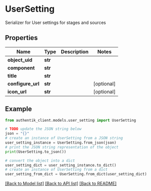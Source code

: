 # UserSetting

Serializer for User settings for stages and sources

## Properties

Name | Type | Description | Notes
------------ | ------------- | ------------- | -------------
**object_uid** | **str** |  | 
**component** | **str** |  | 
**title** | **str** |  | 
**configure_url** | **str** |  | [optional] 
**icon_url** | **str** |  | [optional] 

## Example

```python
from authentik_client.models.user_setting import UserSetting

# TODO update the JSON string below
json = "{}"
# create an instance of UserSetting from a JSON string
user_setting_instance = UserSetting.from_json(json)
# print the JSON string representation of the object
print(UserSetting.to_json())

# convert the object into a dict
user_setting_dict = user_setting_instance.to_dict()
# create an instance of UserSetting from a dict
user_setting_from_dict = UserSetting.from_dict(user_setting_dict)
```
[[Back to Model list]](../README.md#documentation-for-models) [[Back to API list]](../README.md#documentation-for-api-endpoints) [[Back to README]](../README.md)


